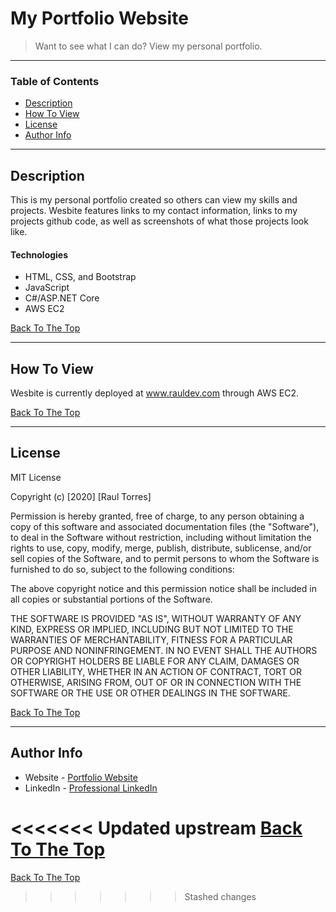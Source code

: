 # My Portfolio Website

> Want to see what I can do? View my personal portfolio.

---

### Table of Contents

- [Description](#description)
- [How To View](#how-to-view)
- [License](#license)
- [Author Info](#author-info)

---

## Description

This is my personal portfolio created so others can view my skills and projects. Wesbite features links to my contact information, links to my projects github code, as well as screenshots of what those projects look like.

#### Technologies

- HTML, CSS, and Bootstrap
- JavaScript
- C#/ASP.NET Core
- AWS EC2

[Back To The Top](#My-Portfolio-Website)

---

## How To View

Wesbite is currently deployed at www.rauldev.com through AWS EC2.

[Back To The Top](#My-Portfolio-Website)

---

## License

MIT License

Copyright (c) [2020] [Raul Torres]

Permission is hereby granted, free of charge, to any person obtaining a copy
of this software and associated documentation files (the "Software"), to deal
in the Software without restriction, including without limitation the rights
to use, copy, modify, merge, publish, distribute, sublicense, and/or sell
copies of the Software, and to permit persons to whom the Software is
furnished to do so, subject to the following conditions:

The above copyright notice and this permission notice shall be included in all
copies or substantial portions of the Software.

THE SOFTWARE IS PROVIDED "AS IS", WITHOUT WARRANTY OF ANY KIND, EXPRESS OR
IMPLIED, INCLUDING BUT NOT LIMITED TO THE WARRANTIES OF MERCHANTABILITY,
FITNESS FOR A PARTICULAR PURPOSE AND NONINFRINGEMENT. IN NO EVENT SHALL THE
AUTHORS OR COPYRIGHT HOLDERS BE LIABLE FOR ANY CLAIM, DAMAGES OR OTHER
LIABILITY, WHETHER IN AN ACTION OF CONTRACT, TORT OR OTHERWISE, ARISING FROM,
OUT OF OR IN CONNECTION WITH THE SOFTWARE OR THE USE OR OTHER DEALINGS IN THE
SOFTWARE.

[Back To The Top](#My-Portfolio-Website)

---

## Author Info

- Website - [Portfolio Website](www.rauldev.com)
- LinkedIn - [Professional LinkedIn](https://www.linkedin.com/in/raul%E2%80%94torres/)

<<<<<<< Updated upstream
[Back To The Top](#My-Portfolio-Website)
=======
[Back To The Top](#My-Portfolio-Website)
>>>>>>> Stashed changes
